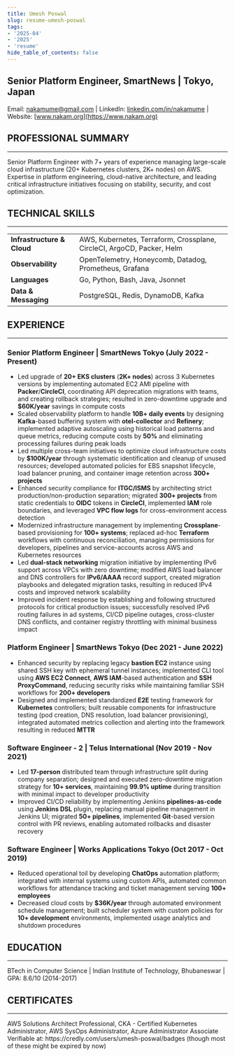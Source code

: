 ```yaml
---
title: Umesh Poswal
slug: resume-umesh-poswal
tags:
- '2025-04'
- '2025'
- 'resume'
hide_table_of_contents: false
---
```

## Senior Platform Engineer, SmartNews | Tokyo, Japan
Email: [nakamume@gmail.com](mailto:nakamume@gmail.com) | LinkedIn: [linkedin.com/in/nakamume](https://linkedin.com/in/nakamume) | Website: [www.nakam.org](https://www.nakam.org)

## PROFESSIONAL SUMMARY
<hr>
Senior Platform Engineer with 7+ years of experience managing large-scale cloud infrastructure (20+ Kubernetes clusters, 2K+ nodes) on AWS. Expertise in platform engineering, cloud-native architecture, and leading critical infrastructure initiatives focusing on stability, security, and cost optimization.

## TECHNICAL SKILLS
<hr>
<table>
<tr><td><strong>Infrastructure & Cloud</strong></td><td>AWS, Kubernetes, Terraform, Crossplane, CircleCI, ArgoCD, Packer, Helm</td></tr>
<tr><td><strong>Observability</strong></td><td>OpenTelemetry, Honeycomb, Datadog, Prometheus, Grafana</td></tr>
<tr><td><strong>Languages</strong></td><td>Go, Python, Bash, Java, Jsonnet</td></tr>
<tr><td><strong>Data & Messaging</strong></td><td>PostgreSQL, Redis, DynamoDB, Kafka</td></tr>
</table>

## EXPERIENCE
<hr>

### Senior Platform Engineer | SmartNews Tokyo (July 2022 - Present)
- Led upgrade of **20+ EKS clusters** (**2K+ nodes**) across 3 Kubernetes versions by implementing automated EC2 AMI pipeline with **Packer**/**CircleCI**, coordinating API deprecation migrations with teams, and creating rollback strategies; resulted in zero-downtime upgrade and **$60K/year** savings in compute costs
- Scaled observability platform to handle **10B+ daily events** by designing **Kafka**-based buffering system with **otel-collector** and **Refinery**; implemented adaptive autoscaling using historical load patterns and queue metrics, reducing compute costs by **50%** and eliminating processing failures during peak loads
- Led multiple cross-team initiatives to optimize cloud infrastructure costs by **$100K/year** through systematic identification and cleanup of unused resources; developed automated policies for EBS snapshot lifecycle, load balancer pruning, and container image retention across **300+ projects**
- Enhanced security compliance for **ITGC/ISMS** by architecting strict production/non-production separation; migrated **300+ projects** from static credentials to **OIDC** tokens in **CircleCI**, implemented **IAM** role boundaries, and leveraged **VPC flow logs** for cross-environment access detection
- Modernized infrastructure management by implementing **Crossplane**-based provisioning for **100+ systems**; replaced ad-hoc **Terraform** workflows with continuous reconciliation, managing permissions for developers, pipelines and service-accounts across AWS and Kubernetes resources
- Led **dual-stack networking** migration initiative by implementing IPv6 support across VPCs with zero downtime; modified AWS load balancer and DNS controllers for **IPv6/AAAA** record support, created migration playbooks and delegated migration tasks, resulting in reduced IPv4 costs and improved network scalability
- Improved incident response by establishing and following structured protocols for critical production issues; successfully resolved IPv6 routing failures in ad systems, CI/CD pipeline outages, cross-cluster DNS conflicts, and container registry throttling with minimal business impact

### Platform Engineer | SmartNews Tokyo (Dec 2021 - June 2022)
- Enhanced security by replacing legacy **bastion EC2** instance using shared SSH key with ephemeral tunnel instances; implemented CLI tool using **AWS EC2 Connect**, **AWS IAM**-based authentication and **SSH ProxyCommand**, reducing security risks while maintaining familiar SSH workflows for **200+ developers**
- Designed and implemented standardized **E2E** testing framework for **Kubernetes** controllers; built reusable components for infrastructure testing (pod creation, DNS resolution, load balancer provisioning), integrated automated metrics collection and alerting into the framework resulting in reduced **MTTR**

### Software Engineer - 2 | Telus International (Nov 2019 - Nov 2021)
- Led **17-person** distributed team through infrastructure split during company separation; designed and executed zero-downtime migration strategy for **10+ services**, maintaining **99.9% uptime** during transition with minimal impact to developer productivity
- Improved CI/CD reliability by implementing Jenkins **pipelines-as-code** using **Jenkins DSL** plugin, replacing manual pipeline management in Jenkins UI; migrated **50+ pipelines**, implemented **Git**-based version control with PR reviews, enabling automated rollbacks and disaster recovery

### Software Engineer | Works Applications Tokyo (Oct 2017 - Oct 2019)
- Reduced operational toil by developing **ChatOps** automation platform; integrated with internal systems using custom APIs, automated common workflows for attendance tracking and ticket management serving **100+ employees**
- Decreased cloud costs by **$36K/year** through automated environment schedule management; built scheduler system with custom policies for **10+ development** environments, implemented usage analytics and shutdown procedures

## EDUCATION
<hr>
BTech in Computer Science | Indian Institute of Technology, Bhubaneswar | GPA: 8.6/10 (2014-2017)

## CERTIFICATES
<hr>
AWS Solutions Architect Professional, CKA - Certified Kubernetes Administrator, AWS SysOps Administrator, Azure Administrator Associate
Verifiable at: https://credly.com/users/umesh-poswal/badges (though most of these might be expired by now)
